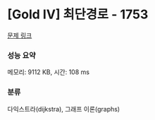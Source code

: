 # [Gold IV] 최단경로 - 1753 

[문제 링크](https://www.acmicpc.net/problem/1753) 

### 성능 요약

메모리: 9112 KB, 시간: 108 ms

### 분류

다익스트라(dijkstra), 그래프 이론(graphs)


